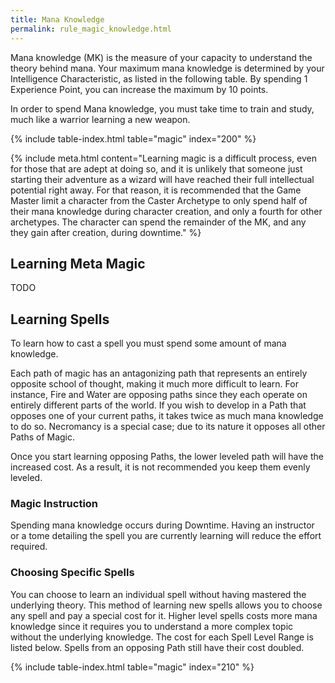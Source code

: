 ```yaml
---
title: Mana Knowledge
permalink: rule_magic_knowledge.html
---
```


Mana knowledge (MK) is the measure of your capacity to understand the theory behind mana. Your maximum mana knowledge is determined by your Intelligence Characteristic, as listed in the following table. By spending 1 Experience Point, you can increase the maximum by 10 points. 

In order to spend Mana knowledge, you must take time to train and study, much like a warrior learning a new weapon.

{% include table-index.html table="magic" index="200" %}

{% include meta.html content="Learning magic is a difficult process, even for those that are adept at doing so, and it is unlikely that someone just starting their adventure as a wizard will have reached their full intellectual potential right away. For that reason, it is recommended that the Game Master limit a character from the Caster Archetype to only spend half of their mana knowledge during character creation, and only a fourth for other archetypes. The character can spend the remainder of the MK, and any they gain after creation, during downtime." %}

## Learning Meta Magic
TODO

## Learning Spells
To learn how to cast a spell you must spend some amount of mana knowledge. 


Each path of magic has an antagonizing path that represents an entirely opposite school of thought, making it much more difficult to learn. For instance, Fire and Water are opposing paths since they each operate on entirely different parts of the world. If you wish to develop in a Path that opposes one of your current paths, it takes twice as much mana knowledge to do so. Necromancy is a special case; due to its nature it opposes all other Paths of Magic.

Once you start learning opposing Paths, the lower leveled path will have the increased cost. As a result, it is not recommended you keep them evenly leveled.

### Magic Instruction
Spending mana knowledge occurs during Downtime. Having an instructor or a tome detailing the spell you are currently learning will reduce the effort required.

### Choosing Specific Spells
You can choose to learn an individual spell without having mastered the underlying theory. This method of learning new spells allows you to choose any spell and pay a special cost for it. Higher level spells costs more mana knowledge since it requires you to understand a more complex topic without the underlying knowledge. The cost for each Spell Level Range is listed below. Spells from an opposing Path still have their cost doubled.

{% include table-index.html table="magic" index="210" %}